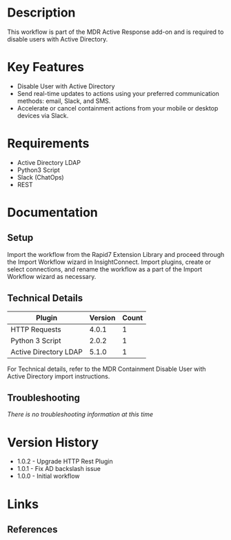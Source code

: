 # Description

This workflow is part of the MDR Active Response add-on and is required to disable users with Active Directory.

# Key Features

* Disable User with Active Directory
* Send real-time updates to actions using your preferred communication methods: email, Slack, and SMS.
* Accelerate or cancel containment actions from your mobile or desktop devices via Slack.

# Requirements

* Active Directory LDAP
* Python3 Script
* Slack (ChatOps)
* REST

# Documentation

## Setup

Import the workflow from the Rapid7 Extension Library and proceed through the Import Workflow wizard in InsightConnect. Import plugins, create or select connections, and rename the workflow as a part of the Import Workflow wizard as necessary.
 
## Technical Details

|Plugin|Version|Count|
|----|----|--------|
|HTTP Requests|4.0.1|1|
|Python 3 Script|2.0.2|1|
|Active Directory LDAP|5.1.0|1|

For Technical details, refer to the MDR Containment Disable User with Active Directory import instructions. 

## Troubleshooting

_There is no troubleshooting information at this time_

# Version History

* 1.0.2 - Upgrade HTTP Rest Plugin
* 1.0.1 - Fix AD backslash issue
* 1.0.0 - Initial workflow

# Links

## References
